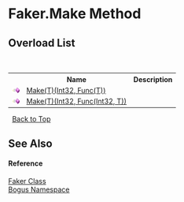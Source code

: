 # Faker.Make Method 
 


## Overload List
&nbsp;<table><tr><th></th><th>Name</th><th>Description</th></tr><tr><td>![Public method](media/pubmethod.gif "Public method")</td><td><a href="M_Bogus_Faker_Make__1">Make(T)(Int32, Func(T))</a></td><td /></tr><tr><td>![Public method](media/pubmethod.gif "Public method")</td><td><a href="M_Bogus_Faker_Make__1_1">Make(T)(Int32, Func(Int32, T))</a></td><td /></tr></table>&nbsp;
<a href="#faker.make-method">Back to Top</a>

## See Also


#### Reference
<a href="T_Bogus_Faker">Faker Class</a><br /><a href="N_Bogus">Bogus Namespace</a><br />